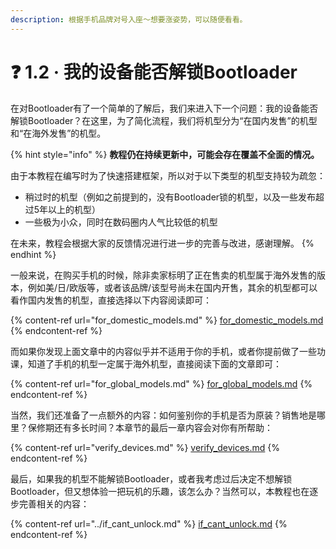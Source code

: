 ```yaml
---
description: 根据手机品牌对号入座～想要涨姿势，可以随便看看。
---
```


# ❓ 1.2 · 我的设备能否解锁Bootloader

在对Bootloader有了一个简单的了解后，我们来进入下一个问题：我的设备能否解锁Bootloader？在这里，为了简化流程，我们将机型分为“在国内发售”的机型和“在海外发售”的机型。

{% hint style="info" %}
**教程仍在持续更新中，可能会存在覆盖不全面的情况。**

由于本教程在编写时为了快速搭建框架，所以对于以下类型的机型支持较为疏忽：

* 稍过时的机型（例如之前提到的，没有Bootloader锁的机型，以及一些发布超过5年以上的机型）
* 一些极为小众，同时在数码圈内人气比较低的机型

在未来，教程会根据大家的反馈情况进行进一步的完善与改进，感谢理解。
{% endhint %}

一般来说，在购买手机的时候，除非卖家标明了正在售卖的机型属于海外发售的版本，例如美/日/欧版等，或者该品牌/该型号尚未在国内开售，其余的机型都可以看作国内发售的机型，直接选择以下内容阅读即可：

{% content-ref url="for_domestic_models.md" %}
[for\_domestic\_models.md](for\_domestic\_models.md)
{% endcontent-ref %}

而如果你发现上面文章中的内容似乎并不适用于你的手机，或者你提前做了一些功课，知道了手机的机型一定属于海外机型，直接阅读下面的文章即可：

{% content-ref url="for_global_models.md" %}
[for\_global\_models.md](for\_global\_models.md)
{% endcontent-ref %}

当然，我们还准备了一点额外的内容：如何鉴别你的手机是否为原装？销售地是哪里？保修期还有多长时间？本章节的最后一章内容会对你有所帮助：

{% content-ref url="verify_devices.md" %}
[verify\_devices.md](verify\_devices.md)
{% endcontent-ref %}

最后，如果我的机型不能解锁Bootloader，或者我考虑过后决定不想解锁Bootloader，但又想体验一把玩机的乐趣，该怎么办？当然可以，本教程也在逐步完善相关的内容：

{% content-ref url="../if_cant_unlock.md" %}
[if\_cant\_unlock.md](../if\_cant\_unlock.md)
{% endcontent-ref %}
